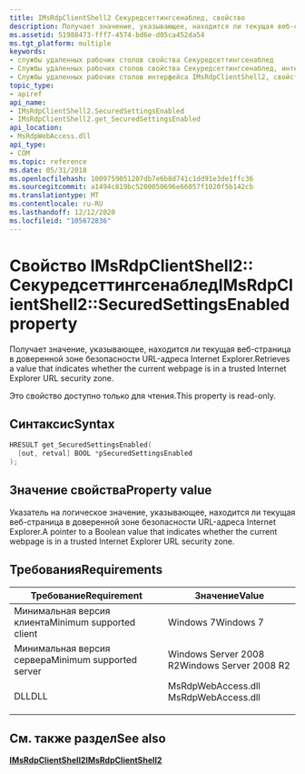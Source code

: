 ```yaml
---
title: IMsRdpClientShell2 Секуредсеттингсенаблед, свойство
description: Получает значение, указывающее, находится ли текущая веб-страница в доверенной зоне безопасности URL-адреса Internet Explorer.
ms.assetid: 51988473-fff7-4574-bd6e-d05ca452da54
ms.tgt_platform: multiple
keywords:
- службы удаленных рабочих столов свойства Секуредсеттингсенаблед
- Службы удаленных рабочих столов свойства Секуредсеттингсенаблед, интерфейс IMsRdpClientShell2
- Службы удаленных рабочих столов интерфейса IMsRdpClientShell2, свойство Секуредсеттингсенаблед
topic_type:
- apiref
api_name:
- IMsRdpClientShell2.SecuredSettingsEnabled
- IMsRdpClientShell2.get_SecuredSettingsEnabled
api_location:
- MsRdpWebAccess.dll
api_type:
- COM
ms.topic: reference
ms.date: 05/31/2018
ms.openlocfilehash: 1009759051207db7e6b8d741c1dd91e3de1ffc36
ms.sourcegitcommit: a1494c819bc5200050696e66057f1020f5b142cb
ms.translationtype: MT
ms.contentlocale: ru-RU
ms.lasthandoff: 12/12/2020
ms.locfileid: "105672836"
---
```

# <a name="imsrdpclientshell2securedsettingsenabled-property"></a><span data-ttu-id="e7b3e-106">Свойство IMsRdpClientShell2:: Секуредсеттингсенаблед</span><span class="sxs-lookup"><span data-stu-id="e7b3e-106">IMsRdpClientShell2::SecuredSettingsEnabled property</span></span>

<span data-ttu-id="e7b3e-107">Получает значение, указывающее, находится ли текущая веб-страница в доверенной зоне безопасности URL-адреса Internet Explorer.</span><span class="sxs-lookup"><span data-stu-id="e7b3e-107">Retrieves a value that indicates whether the current webpage is in a trusted Internet Explorer URL security zone.</span></span>

<span data-ttu-id="e7b3e-108">Это свойство доступно только для чтения.</span><span class="sxs-lookup"><span data-stu-id="e7b3e-108">This property is read-only.</span></span>

## <a name="syntax"></a><span data-ttu-id="e7b3e-109">Синтаксис</span><span class="sxs-lookup"><span data-stu-id="e7b3e-109">Syntax</span></span>


```C++
HRESULT get_SecuredSettingsEnabled(
  [out, retval] BOOL *pSecuredSettingsEnabled
);
```



## <a name="property-value"></a><span data-ttu-id="e7b3e-110">Значение свойства</span><span class="sxs-lookup"><span data-stu-id="e7b3e-110">Property value</span></span>

<span data-ttu-id="e7b3e-111">Указатель на логическое значение, указывающее, находится ли текущая веб-страница в доверенной зоне безопасности URL-адреса Internet Explorer.</span><span class="sxs-lookup"><span data-stu-id="e7b3e-111">A pointer to a Boolean value that indicates whether the current webpage is in a trusted Internet Explorer URL security zone.</span></span>

## <a name="requirements"></a><span data-ttu-id="e7b3e-112">Требования</span><span class="sxs-lookup"><span data-stu-id="e7b3e-112">Requirements</span></span>



| <span data-ttu-id="e7b3e-113">Требование</span><span class="sxs-lookup"><span data-stu-id="e7b3e-113">Requirement</span></span> | <span data-ttu-id="e7b3e-114">Значение</span><span class="sxs-lookup"><span data-stu-id="e7b3e-114">Value</span></span> |
|-------------------------------------|-----------------------------------------------------------------------------------------------|
| <span data-ttu-id="e7b3e-115">Минимальная версия клиента</span><span class="sxs-lookup"><span data-stu-id="e7b3e-115">Minimum supported client</span></span><br/> | <span data-ttu-id="e7b3e-116">Windows 7</span><span class="sxs-lookup"><span data-stu-id="e7b3e-116">Windows 7</span></span><br/>                                                                          |
| <span data-ttu-id="e7b3e-117">Минимальная версия сервера</span><span class="sxs-lookup"><span data-stu-id="e7b3e-117">Minimum supported server</span></span><br/> | <span data-ttu-id="e7b3e-118">Windows Server 2008 R2</span><span class="sxs-lookup"><span data-stu-id="e7b3e-118">Windows Server 2008 R2</span></span><br/>                                                             |
| <span data-ttu-id="e7b3e-119">DLL</span><span class="sxs-lookup"><span data-stu-id="e7b3e-119">DLL</span></span><br/>                      | <dl> <span data-ttu-id="e7b3e-120"><dt>MsRdpWebAccess.dll</dt></span><span class="sxs-lookup"><span data-stu-id="e7b3e-120"><dt>MsRdpWebAccess.dll</dt></span></span> </dl> |



## <a name="see-also"></a><span data-ttu-id="e7b3e-121">См. также раздел</span><span class="sxs-lookup"><span data-stu-id="e7b3e-121">See also</span></span>

<dl> <dt>

[<span data-ttu-id="e7b3e-122">**IMsRdpClientShell2**</span><span class="sxs-lookup"><span data-stu-id="e7b3e-122">**IMsRdpClientShell2**</span></span>](imsrdpclientshell2.md)
</dt> </dl>

 

 





